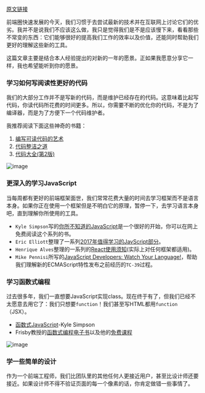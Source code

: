 <!--
@Author: Matthew Ge <geyuanjun>
@Date:   2017-01-08 12:58:59
@Email:  geyuanjun.sh@superjia.com
@Last modified by:   geyuanjun
@Last modified time: 2017-01-08 13:30:25
-->

[原文链接](https://medium.com/@sapegin/what-to-learn-in-2017-if-youre-a-frontend-developer-b6cfef46effd#.y2041qa6a)

前端圈快速发展的今天，我们习惯于去尝试最新的技术并在互联网上讨论它们的优劣。我并不是说我们不应该这么做，我只是觉得我们是不是应该慢下来，看看那些不常变的东西：它们能够很好的提高我们工作的效率以及价值，还能同时帮助我们更好的理解这些新的工具。

这篇文章主要是结合本人经验提出的对新的一年的愿景。正如果我愿意分享它一样，我也希望能听到你的愿景。

### 学习如何写阅读性更好的代码
我们的大部分工作并不是写新的代码，而是维护已经存在的代码。这意味着比起写代码，你读代码所花费的时间更多。所以，你需要不断的优化你的代码，不是为了编译器，而是为了方便下一个代码维护者。

我推荐阅读下面这些神奇的书籍：
1. [编写可读代码的艺术](https://www.amazon.cn/dp/B00E593N1U/ref=sr_1_1?ie=UTF8&qid=1483853472&sr=8-1&keywords=The+Art+of+Readable+Code)
2. [代码整洁之道](https://www.amazon.cn/%E4%BB%A3%E7%A0%81%E6%95%B4%E6%B4%81%E4%B9%8B%E9%81%93-%E9%A9%AC%E4%B8%81/dp/B0031M9GHC/ref=sr_1_1?ie=UTF8&qid=1483853395&sr=8-1&keywords=%E4%BB%A3%E7%A0%81%E4%B9%8B%E9%81%93)
3. [代码大全(第2版)](https://www.amazon.cn/%E4%BB%A3%E7%A0%81%E5%A4%A7%E5%85%A8-%E5%8F%B2%E8%92%82%E5%A4%AB%E2%80%A2%E8%BF%88%E5%85%8B%E5%BA%B7%E5%A5%88%E5%B0%94/dp/B0061XKRXA/ref=sr_1_1?ie=UTF8&qid=1483853520&sr=8-1&keywords=Code+Complete)

![image](https://cdn-images-1.medium.com/max/1000/1*YQGwR6skf705fovSLCbmXQ.jpeg)

### 更深入的学习JavaScript
当每周都有更好的前端框架面世，我们常常花费大量的时间去学习框架而不是语言本身。如果你正在使用一个框架但是不明白它的原理，暂停一下，去学习语言本身吧，直到理解你所使用的工具。

- `Kyle Simpson`写的[你所不知道的JavaScript](https://github.com/getify/You-Dont-Know-JS)是一个很好的开始，你可以在网上免费阅读这个系列的书。
- `Eric Elliott`整理了一系列[2017年值得学习的JavScript部分](https://medium.com/javascript-scene/top-javascript-frameworks-topics-to-learn-in-2017-700a397b711#.kfur5n5sh)。
- `Henrique Alves`整理的一系列的[React使用须知](http://alves.im/blog/before-dive-into-react.html)(实际上对任何框架都适用)。
- `Mike Pennisi`所写的[JavaScript Developers: Watch Your Language!](https://bocoup.com/weblog/javascript-developers-watch-your-language)，帮助我们理解新的ECMAScript特性发布之前经历的`TC-39`过程。

### 学习函数式编程
过去很多年，我们一直想要JavaScript实现class。现在终于有了，但我们已经不太愿意去用它了：我们只想要`function`！我们甚至写HTML都用`function`（JSX）。
- [函数式JavaScript](https://github.com/getify/Functional-Light-JS)-Kyle Simpson
- Frisby教授的[函数式编程电子书](https://github.com/MostlyAdequate/mostly-adequate-guide)以及他的[免费课程](https://egghead.io/courses/professor-frisby-introduces-composable-functional-javascript)

![image](https://cdn-images-1.medium.com/max/1000/1*Helkj3sq3oVOc-dtjRgrYQ.jpeg)

### 学一些简单的设计
作为一个前端工程师，我们比团队里的其他任何人更接近用户，甚至比设计师还要接近。如果设计师不得不验证页面的每一个像素的话，你肯定做错一些事情了。